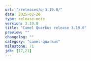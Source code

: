 ```yaml
---
url: "/releases/q-3.19.0/"
date: 2025-02-26
type: release-note
version: 3.19.0
title: "Camel Quarkus release 3.19.0"
preview: ""
changelog: ""
category: "camel-quarkus"
milestone: 71
jdk: [17,21]
---
```


